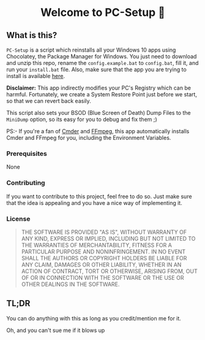 <h1 align="center">Welcome to PC-Setup 👋</h1>

## What is this?
`PC-Setup` is a script which reinstalls all your Windows 10 apps using Chocolatey, the Package Manager for Windows.
You just need to download and unzip this repo, rename the `config.example.bat` to `config.bat`, fill it, and run your `install.bat` file. Also, make sure that the app you are trying to install is available [here](https://community.chocolatey.org/packages).

**Disclaimer:** This app indirectly modifies your PC's Registry which can be harmful. Fortunately, we create a System Restore Point just before we start, so that we can revert back easily.

This script also sets your BSOD (Blue Screen of Death) Dump Files to the `MiniDump` option, so its easy for you to debug and fix them ;)

PS:- If you're a fan of [Cmder](https://cmder.net/) and [FFmpeg](https://www.ffmpeg.org/), this app automatically installs Cmder and FFmpeg for you, including the Environment Variables. 
### Prerequisites
None

### Contributing
If you want to contribute to this project, feel free to do so. Just make sure that the idea is appealing and you have a nice way of implementing it.

### License 
> THE SOFTWARE IS PROVIDED "AS IS", WITHOUT WARRANTY OF ANY KIND, EXPRESS OR
> IMPLIED, INCLUDING BUT NOT LIMITED TO THE WARRANTIES OF MERCHANTABILITY,
> FITNESS FOR A PARTICULAR PURPOSE AND NONINFRINGEMENT. IN NO EVENT SHALL THE
> AUTHORS OR COPYRIGHT HOLDERS BE LIABLE FOR ANY CLAIM, DAMAGES OR OTHER
> LIABILITY, WHETHER IN AN ACTION OF CONTRACT, TORT OR OTHERWISE, ARISING FROM,
> OUT OF OR IN CONNECTION WITH THE SOFTWARE OR THE USE OR OTHER DEALINGS IN THE
> SOFTWARE.

## TL;DR
You can do anything with this as long as you credit/mention me for it. 

Oh, and you can't sue me if it blows up
